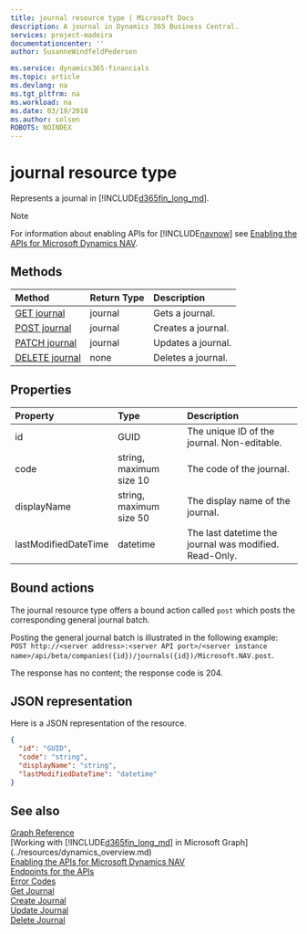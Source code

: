 ```yaml
---
title: journal resource type | Microsoft Docs
description: A journal in Dynamics 365 Business Central.
services: project-madeira
documentationcenter: ''
author: SusanneWindfeldPedersen

ms.service: dynamics365-financials
ms.topic: article
ms.devlang: na
ms.tgt_pltfrm: na
ms.workload: na
ms.date: 03/19/2018
ms.author: solsen
ROBOTS: NOINDEX
---
```


# journal resource type
Represents a journal in [!INCLUDE[d365fin_long_md](../../includes/d365fin_long_md.md)].

> [!NOTE]  
> For information about enabling APIs for [!INCLUDE[navnow](../../includes/navnow_md.md)] see [Enabling the APIs for Microsoft Dynamics NAV](../../enabling-apis-for-dynamics-nav.md).

## Methods

| Method                                            |Return Type|Description    |
|:--------------------------------------------------|:----------|:--------------|
|[GET journal](../api/dynamics_journal_get.md)      |journal    |Gets a journal.   |
|[POST journal](../api/dynamics_create_journal.md)  |journal    |Creates a journal.|
|[PATCH journal](../api/dynamics_journal_update.md) |journal    |Updates a journal.|
|[DELETE journal](../api/dynamics_journal_delete.md)|none       |Deletes a journal.|

## Properties

| Property           | Type                  |Description                                           |
|:-------------------|:----------------------|:-----------------------------------------------------|
|id                  |GUID                   |The unique ID of the journal. Non-editable.           |
|code                |string, maximum size 10| The code of the journal.                             |
|displayName         |string, maximum size 50| The display name of the journal.                     |
|lastModifiedDateTime|datetime               |The last datetime the journal was modified. Read-Only.|

## Bound actions
The journal resource type offers a bound action called `post` which posts the corresponding general journal batch.

Posting the general journal batch is illustrated in the following example:  
`POST http://<server address>:<server API port>/<server instance name>/api/beta/companies({id})/journals({id})/Microsoft.NAV.post`.

The response has no content; the response code is 204.

## JSON representation

Here is a JSON representation of the resource.


```json
{
  "id": "GUID",
  "code": "string",
  "displayName": "string",
  "lastModifiedDateTime": "datetime"
}
```

## See also
[Graph Reference](../api/dynamics_graph_reference.md)  
[Working with [!INCLUDE[d365fin_long_md](../../includes/d365fin_long_md.md)] in Microsoft Graph](../resources/dynamics_overview.md)  
[Enabling the APIs for Microsoft Dynamics NAV](../../enabling-apis-for-dynamics-nav.md)  
[Endpoints for the APIs](../../endpoints-apis-for-dynamics.md)  
[Error Codes](../dynamics_error_codes.md)  
[Get Journal](../api/dynamics_journal_get.md)  
[Create Journal](../api/dynamics_create_journal.md)  
[Update Journal](../api/dynamics_journal_update.md)  
[Delete Journal](../api/dynamics_journal_delete.md)  
